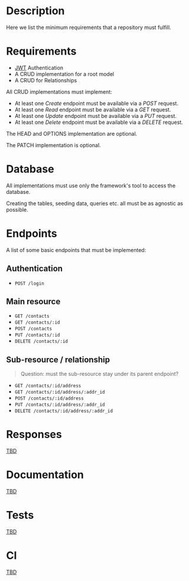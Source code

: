 # Description
Here we list the minimum requirements that a repository must fulfill.

# Requirements
* [JWT] Authentication
* A CRUD implementation for a root model
* A CRUD for Relationships

All CRUD implementations must implement:
* At least one *Create* endpoint must be available via a *POST* request.
* At least one *Read* endpoint must be available via a *GET* request.
* At least one *Update* endpoint must be available via a *PUT* request.
* At least one *Delete* endpoint must be available via a *DELETE* request.

The HEAD and OPTIONS implementation are optional.

The PATCH implementation is optional.

# Database
All implementations must use only the framework's tool to access the database.

Creating the tables, seeding data, queries etc. all must be as agnostic as possible.

# Endpoints
A list of some basic endpoints that must be implemented:

## Authentication
* `POST /login`

## Main resource
* `GET /contacts`
* `GET /contacts/:id`
* `POST /contacts`
* `PUT /contacts/:id`
* `DELETE /contacts/:id`

## Sub-resource / relationship
> Question: must the sub-resource stay under its parent endpoint?

* `GET /contacts/:id/address`
* `GET /contacts/:id/address/:addr_id`
* `POST /contacts/:id/address`
* `PUT /contacts/:id/address/:addr_id`
* `DELETE /contacts/:id/address/:addr_id`

# Responses
[TBD](https://github.com/RESTBench/requirements/issues/1)

# Documentation
[TBD](https://github.com/RESTBench/requirements/issues/2)

# Tests
[TBD](https://github.com/RESTBench/requirements/issues/3)

# CI
[TBD](https://github.com/RESTBench/requirements/issues/4)


  [JWT]: https://jwt.io/
